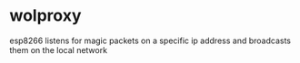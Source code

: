 # wolproxy
esp8266 listens for magic packets on a specific ip address and broadcasts them on the local network
